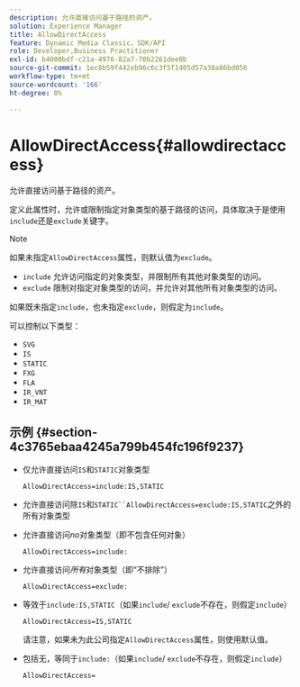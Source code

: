 ```yaml
---
description: 允许直接访问基于路径的资产。
solution: Experience Manager
title: AllowDirectAccess
feature: Dynamic Media Classic，SDK/API
role: Developer,Business Practitioner
exl-id: b4000bdf-c21a-4976-82a7-70b2261dee0b
source-git-commit: 1ec8b59f442eb96c6c3f5f1405d57a38a86bd056
workflow-type: tm+mt
source-wordcount: '166'
ht-degree: 0%

---
```


# AllowDirectAccess{#allowdirectaccess}

允许直接访问基于路径的资产。

定义此属性时，允许或限制指定对象类型的基于路径的访问，具体取决于是使用`include`还是`exclude`关键字。

>[!NOTE]
>
>如果未指定`AllowDirectAccess`属性，则默认值为`exclude`。

* `include` 允许访问指定的对象类型，并限制所有其他对象类型的访问。
* `exclude` 限制对指定对象类型的访问，并允许对其他所有对象类型的访问。

如果既未指定`include`，也未指定`exclude`，则假定为`include`。

可以控制以下类型：

* `SVG`
* `IS`
* `STATIC`
* `FXG`
* `FLA`
* `IR_VNT`
* `IR_MAT`

## 示例 {#section-4c3765ebaa4245a799b454fc196f9237}

* 仅允许直接访问`IS`和`STATIC`对象类型

   `AllowDirectAccess=include:IS,STATIC`

* 允许直接访问除`IS`和`STATIC``AllowDirectAccess=exclude:IS,STATIC`之外的所有对象类型

* 允许直接访问&#x200B;*no*&#x200B;对象类型（即不包含任何对象）

   `AllowDirectAccess=include:`

* 允许直接访问&#x200B;*所有*&#x200B;对象类型（即“不排除”）

   `AllowDirectAccess=exclude:`

* 等效于`include:IS,STATIC`（如果`include`/ `exclude`不存在，则假定`include`）

   `AllowDirectAccess=IS,STATIC`

   请注意，如果未为此公司指定`AllowDirectAccess`属性，则使用默认值。

* 包括无，等同于`include:`（如果`include`/ `exclude`不存在，则假定`include`）

   `AllowDirectAccess=`
